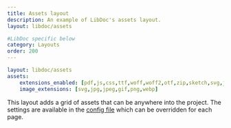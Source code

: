```yaml
---
title: Assets layout
description: An example of LibDoc's assets layout.
layout: libdoc/assets

#LibDoc specific below
category: Layouts
order: 200
---
```


```yaml
layout: libdoc/assets
assets:
    extensions_enabled: [pdf,js,css,ttf,woff,woff2,otf,zip,sketch,svg,jpg,jpeg,gif,png,webp,psd,ai,heic,mp4,webm,ogv]
    image_extensions: [svg,jpg,jpeg,gif,png,webp]
```

This layout adds a grid of assets that can be anywhere into the project. The settings are available in the [config file](libdoc-config.html) which can be overridden for each page.


